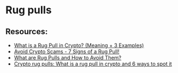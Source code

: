# Rug pulls


## Resources:

* [What is a Rug Pull in Crypto? (Meaning + 3 Examples)](https://www.youtube.com/watch?v=YFaqng3YESE)
* [Avoid Crypto Scams - 7 Signs of a Rug Pull!](https://www.youtube.com/watch?v=a3CZBBqIfn0)
* [What are Rug Pulls and How to Avoid Them?](https://www.youtube.com/watch?v=ViopbzAsYJg)
* [Crypto rug pulls: What is a rug pull in crypto and 6 ways to spot it](https://cointelegraph.com/explained/crypto-rug-pulls-what-is-a-rug-pull-in-crypto-and-6-ways-to-spot-it)
